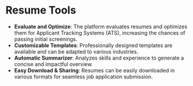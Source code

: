 # Resume Tools

- **Evaluate and Optimize**: The platform evaluates resumes and optimizes them for Applicant Tracking Systems (ATS), increasing the chances of passing initial screenings.
- **Customizable Templates**: Professionally designed templates are available and can be adapted to various industries.
- **Automatic Summarizer**: Analyzes skills and experience to generate a concise and impactful overview.
- **Easy Download & Sharing**: Resumes can be easily downloaded in various formats for seamless job application submission.